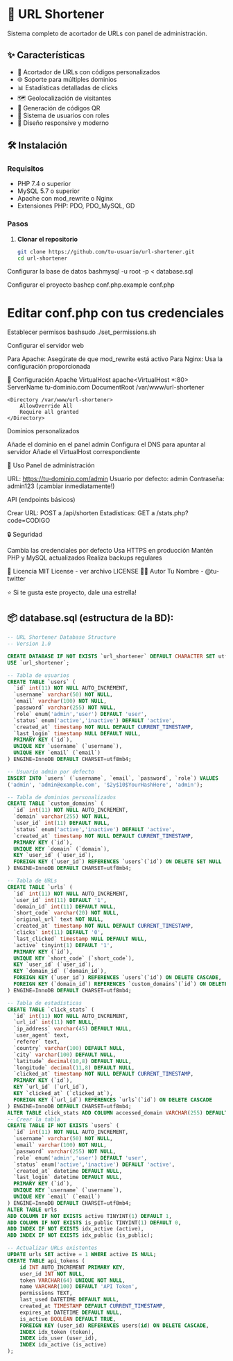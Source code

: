 # 🚀 URL Shortener

Sistema completo de acortador de URLs con panel de administración.

## ✨ Características

- 🔗 Acortador de URLs con códigos personalizados
- 🌐 Soporte para múltiples dominios
- 📊 Estadísticas detalladas de clicks
- 🗺️ Geolocalización de visitantes
- 📱 Generación de códigos QR
- 👥 Sistema de usuarios con roles
- 🎨 Diseño responsive y moderno

## 🛠️ Instalación

### Requisitos
- PHP 7.4 o superior
- MySQL 5.7 o superior
- Apache con mod_rewrite o Nginx
- Extensiones PHP: PDO, PDO_MySQL, GD

### Pasos

1. **Clonar el repositorio**
   ```bash
   git clone https://github.com/tu-usuario/url-shortener.git
   cd url-shortener

Configurar la base de datos
bashmysql -u root -p < database.sql

Configurar el proyecto
bashcp conf.php.example conf.php
# Editar conf.php con tus credenciales

Establecer permisos
bashsudo ./set_permissions.sh

Configurar el servidor web

Para Apache: Asegúrate de que mod_rewrite está activo
Para Nginx: Usa la configuración proporcionada



🔧 Configuración
Apache VirtualHost
apache<VirtualHost *:80>
    ServerName tu-dominio.com
    DocumentRoot /var/www/url-shortener
    
    <Directory /var/www/url-shortener>
        AllowOverride All
        Require all granted
    </Directory>
</VirtualHost>
Dominios personalizados

Añade el dominio en el panel admin
Configura el DNS para apuntar al servidor
Añade el VirtualHost correspondiente

📝 Uso
Panel de administración

URL: https://tu-dominio.com/admin
Usuario por defecto: admin
Contraseña: admin123 (¡cambiar inmediatamente!)

API (endpoints básicos)

Crear URL: POST a /api/shorten
Estadísticas: GET a /stats.php?code=CODIGO

🔒 Seguridad

Cambia las credenciales por defecto
Usa HTTPS en producción
Mantén PHP y MySQL actualizados
Realiza backups regulares

📄 Licencia
MIT License - ver archivo LICENSE
👨‍💻 Autor
Tu Nombre - @tu-twitter

⭐ Si te gusta este proyecto, dale una estrella!

## 📦 **database.sql (estructura de la BD):**

```sql
-- URL Shortener Database Structure
-- Version 1.0

CREATE DATABASE IF NOT EXISTS `url_shortener` DEFAULT CHARACTER SET utf8mb4 COLLATE utf8mb4_unicode_ci;
USE `url_shortener`;

-- Tabla de usuarios
CREATE TABLE `users` (
  `id` int(11) NOT NULL AUTO_INCREMENT,
  `username` varchar(50) NOT NULL,
  `email` varchar(100) NOT NULL,
  `password` varchar(255) NOT NULL,
  `role` enum('admin','user') DEFAULT 'user',
  `status` enum('active','inactive') DEFAULT 'active',
  `created_at` timestamp NOT NULL DEFAULT CURRENT_TIMESTAMP,
  `last_login` timestamp NULL DEFAULT NULL,
  PRIMARY KEY (`id`),
  UNIQUE KEY `username` (`username`),
  UNIQUE KEY `email` (`email`)
) ENGINE=InnoDB DEFAULT CHARSET=utf8mb4;

-- Usuario admin por defecto
INSERT INTO `users` (`username`, `email`, `password`, `role`) VALUES
('admin', 'admin@example.com', '$2y$10$YourHashHere', 'admin');

-- Tabla de dominios personalizados
CREATE TABLE `custom_domains` (
  `id` int(11) NOT NULL AUTO_INCREMENT,
  `domain` varchar(255) NOT NULL,
  `user_id` int(11) DEFAULT NULL,
  `status` enum('active','inactive') DEFAULT 'active',
  `created_at` timestamp NOT NULL DEFAULT CURRENT_TIMESTAMP,
  PRIMARY KEY (`id`),
  UNIQUE KEY `domain` (`domain`),
  KEY `user_id` (`user_id`),
  FOREIGN KEY (`user_id`) REFERENCES `users`(`id`) ON DELETE SET NULL
) ENGINE=InnoDB DEFAULT CHARSET=utf8mb4;

-- Tabla de URLs
CREATE TABLE `urls` (
  `id` int(11) NOT NULL AUTO_INCREMENT,
  `user_id` int(11) DEFAULT '1',
  `domain_id` int(11) DEFAULT NULL,
  `short_code` varchar(20) NOT NULL,
  `original_url` text NOT NULL,
  `created_at` timestamp NOT NULL DEFAULT CURRENT_TIMESTAMP,
  `clicks` int(11) DEFAULT '0',
  `last_clicked` timestamp NULL DEFAULT NULL,
  `active` tinyint(1) DEFAULT '1',
  PRIMARY KEY (`id`),
  UNIQUE KEY `short_code` (`short_code`),
  KEY `user_id` (`user_id`),
  KEY `domain_id` (`domain_id`),
  FOREIGN KEY (`user_id`) REFERENCES `users`(`id`) ON DELETE CASCADE,
  FOREIGN KEY (`domain_id`) REFERENCES `custom_domains`(`id`) ON DELETE SET NULL
) ENGINE=InnoDB DEFAULT CHARSET=utf8mb4;

-- Tabla de estadísticas
CREATE TABLE `click_stats` (
  `id` int(11) NOT NULL AUTO_INCREMENT,
  `url_id` int(11) NOT NULL,
  `ip_address` varchar(45) DEFAULT NULL,
  `user_agent` text,
  `referer` text,
  `country` varchar(100) DEFAULT NULL,
  `city` varchar(100) DEFAULT NULL,
  `latitude` decimal(10,8) DEFAULT NULL,
  `longitude` decimal(11,8) DEFAULT NULL,
  `clicked_at` timestamp NOT NULL DEFAULT CURRENT_TIMESTAMP,
  PRIMARY KEY (`id`),
  KEY `url_id` (`url_id`),
  KEY `clicked_at` (`clicked_at`),
  FOREIGN KEY (`url_id`) REFERENCES `urls`(`id`) ON DELETE CASCADE
) ENGINE=InnoDB DEFAULT CHARSET=utf8mb4;
ALTER TABLE click_stats ADD COLUMN accessed_domain VARCHAR(255) DEFAULT NULL;
-- Crear la tabla
CREATE TABLE IF NOT EXISTS `users` (
  `id` int(11) NOT NULL AUTO_INCREMENT,
  `username` varchar(50) NOT NULL,
  `email` varchar(100) NOT NULL,
  `password` varchar(255) NOT NULL,
  `role` enum('admin','user') DEFAULT 'user',
  `status` enum('active','inactive') DEFAULT 'active',
  `created_at` datetime DEFAULT NULL,
  `last_login` datetime DEFAULT NULL,
  PRIMARY KEY (`id`),
  UNIQUE KEY `username` (`username`),
  UNIQUE KEY `email` (`email`)
) ENGINE=InnoDB DEFAULT CHARSET=utf8mb4;
ALTER TABLE urls 
ADD COLUMN IF NOT EXISTS active TINYINT(1) DEFAULT 1,
ADD COLUMN IF NOT EXISTS is_public TINYINT(1) DEFAULT 0,
ADD INDEX IF NOT EXISTS idx_active (active),
ADD INDEX IF NOT EXISTS idx_public (is_public);

-- Actualizar URLs existentes
UPDATE urls SET active = 1 WHERE active IS NULL;
CREATE TABLE api_tokens (
    id INT AUTO_INCREMENT PRIMARY KEY,
    user_id INT NOT NULL,
    token VARCHAR(64) UNIQUE NOT NULL,
    name VARCHAR(100) DEFAULT 'API Token',
    permissions TEXT,
    last_used DATETIME DEFAULT NULL,
    created_at TIMESTAMP DEFAULT CURRENT_TIMESTAMP,
    expires_at DATETIME DEFAULT NULL,
    is_active BOOLEAN DEFAULT TRUE,
    FOREIGN KEY (user_id) REFERENCES users(id) ON DELETE CASCADE,
    INDEX idx_token (token),
    INDEX idx_user (user_id),
    INDEX idx_active (is_active)
);
